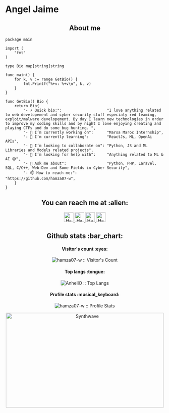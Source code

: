 # Angel Jaime

<h2 align="center">About me</h2>

```golang
package main

import (
	"fmt"
)

type Bio map[string]string

func main() {
	for k, v := range GetBio() {
		fmt.Printf("%+v: %+v\n", k, v)
	}
}

func GetBio() Bio {
	return Bio{
		"- ⚡ Quick bio:":                    "I love anything related to web developement and cyber security stuff especialy red teaming, exploit/malware developement. By day I learn new technologies in order to improve my coding skills and by night I love enjoying creating and playing CTFs and do some bug hunting. ",
		"- 🔭 I’m currently working on":      "Marsa Maroc Internship",
		"- 🌱 I’m currently learning":        "ReactJs, ML, OpenAi APIs",
		"- 👯 I’m looking to collaborate on": "Python, JS and ML Libraries and Models related projects",
		"- 🤔 I’m looking for help with":     "Anything related to ML & AI 😅",
		"- 💬 Ask me about":                  "Python, PHP, Laravel, SQL, C/C++, Web-Dev and Some Fields in Cyber Security",
		"- 📫 How to reach me:":              "https://github.com/hamza07-w",
	}
}
```

<h2 align="center">You can reach me at :alien:</h2>

<p align="center">

  <a href="https://www.linkedin.com/in/hamza-elansari/">
    <img src="https://www.vectorlogo.zone/logos/linkedin/linkedin-icon.svg" alt="Hamza Elansari's LinkedIn Profile" height="30" width="30">
  </a>

  <a href="https://twitter.com/m3z0diac">
    <img src="https://www.vectorlogo.zone/logos/twitter/twitter-icon.svg" alt="Hamza Elansari's Twitter Profile" height="30" width="30">
  </a>

  <a href="facebook.com/hamza.elansari.py/">
    <img src="https://www.vectorlogo.zone/logos/facebook/facebook-icon.svg" alt="Hamza Elansari's Facebook Profile" height="30" width="30">
  </a>
  
  <a href="https://medium.com/@m3z0diac">
    <img src="[https://medium.com/@m3z0diac](https://www.vectorlogo.zone/logos/medium/medium-icon.svg)" alt="Hamza Elansari's Medium Profile" height="30" width="30">
  </a>
  
</p>

<h2 align="center">Github stats :bar_chart:</h2>

<h4 align="center">Visitor's count :eyes:</h4>

<p align="center"><img src="https://profile-counter.glitch.me/{hamza07-w}/count.svg" alt="hamza07-w :: Visitor's Count" /></p>

<h4 align="center">Top langs :tongue:</h4>

<p align="center"><img src="https://github-readme-stats.vercel.app/api/top-langs/?username=hamza07-w&langs_count=10&theme=tokyonight&layout=compact" alt="AnhellO :: Top Langs" /></p>

<h4 align="center">Profile stats :musical_keyboard:</h4>

<p align="center"><img src="https://github-readme-stats.vercel.app/api?username=hamza07-w&show_icons=true&theme=synthwave" alt="hamza07-w :: Profile Stats" /></p>

<p align="center"><img src="https://thumbs.gfycat.com/GoodnaturedFondGaur-size_restricted.gif" alt="Synthwave" height="300" width="500"></p>
